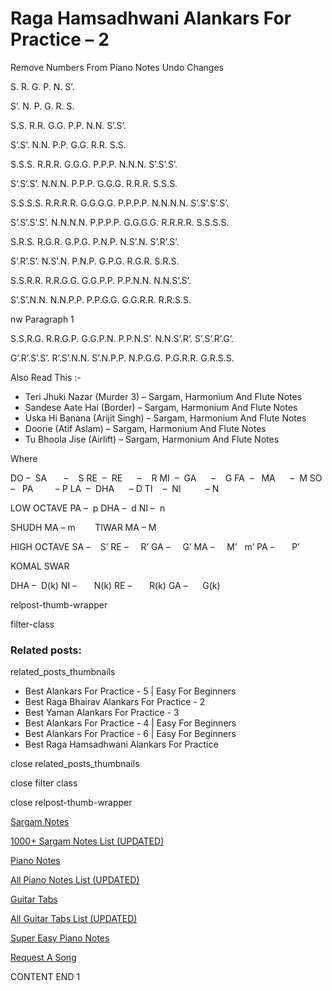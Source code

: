 
# Raga Hamsadhwani Alankars For Practice – 2

Remove Numbers From Piano Notes
Undo Changes

S. R. G. P. N. S’.

S’. N. P. G. R. S.



S.S. R.R. G.G. P.P. N.N. S’.S’.

S’.S’. N.N. P.P. G.G. R.R. S.S.



S.S.S. R.R.R. G.G.G. P.P.P. N.N.N. S’.S’.S’.

S’.S’.S’. N.N.N. P.P.P. G.G.G. R.R.R. S.S.S.



S.S.S.S. R.R.R.R. G.G.G.G. P.P.P.P. N.N.N.N. S’.S’.S’.S’.

S’.S’.S’.S’. N.N.N.N. P.P.P.P. G.G.G.G. R.R.R.R. S.S.S.S.



S.R.S. R.G.R. G.P.G. P.N.P. N.S’.N. S’.R’.S’.

S’.R’.S’. N.S’.N. P.N.P. G.P.G. R.G.R. S.R.S.



S.S.R.R. R.R.G.G. G.G.P.P. P.P.N.N. N.N.S’.S’.

S’.S’.N.N. N.N.P.P. P.P.G.G. G.G.R.R. R.R.S.S.



nw Paragraph 1

S.S.R.G. R.R.G.P. G.G.P.N. P.P.N.S’. N.N.S’.R’. S’.S’.R’.G’.

G’.R’.S’.S’. R’.S’.N.N. S’.N.P.P. N.P.G.G. P.G.R.R. G.R.S.S.

Also Read This :-

* Teri Jhuki Nazar (Murder 3) – Sargam, Harmonium And Flute Notes
* Sandese Aate Hai (Border) – Sargam, Harmonium And Flute Notes
* Uska Hi Banana (Arijit Singh) – Sargam, Harmonium And Flute Notes
* Doorie (Atif Aslam) – Sargam, Harmonium And Flute Notes
* Tu Bhoola Jise (Airlift) – Sargam, Harmonium And Flute Notes

Where

DO –  SA       –    S
RE  –  RE      –    R
MI  –  GA      –    G
FA  –   MA      –  M
SO  –   PA         – P
LA  –  DHA      – D
TI    –  NI          – N

LOW OCTAVE
PA –  p
DHA –  d
NI –  n

SHUDH MA – m        TIWAR MA – M

HIGH OCTAVE
SA –    S’
RE –     R’
GA –     G’
MA –     M’   m’
PA –       P’

KOMAL SWAR

DHA –  D(k)
NI –       N(k)
RE –       R(k)
GA –      G(k)



relpost-thumb-wrapper

filter-class

### Related posts:

related_posts_thumbnails

* Best Alankars For Practice - 5 | Easy For Beginners
* Best Raga Bhairav Alankars For Practice - 2
* Best Yaman Alankars For Practice - 3
* Best Alankars For Practice - 4 | Easy For Beginners
* Best Alankars For Practice - 6 | Easy For Beginners
* Best Raga Hamsadhwani Alankars For Practice

close related_posts_thumbnails

close filter class

close relpost-thumb-wrapper

[Sargam Notes](https://www.notationsworld.com/sargam-notes.html)

[1000+ Sargam Notes List (UPDATED)](https://www.notationsworld.com/all-songs-list-sargam-notes.html)

[Piano Notes](https://www.notationsworld.com/piano-notes.html)

[All Piano Notes List (UPDATED)](https://www.notationsworld.com/all-songs-list-piano-notes.html)

[Guitar Tabs](https://www.notationsworld.com/guitar-tabs.html)

[All Guitar Tabs List (UPDATED)](https://www.notationsworld.com/all-songs-list-guitar-tabs.html)

[Super Easy Piano Notes](https://studywall.in/)

[Request A Song](https://www.notationsworld.com/request-a-song.html)

CONTENT END 1

